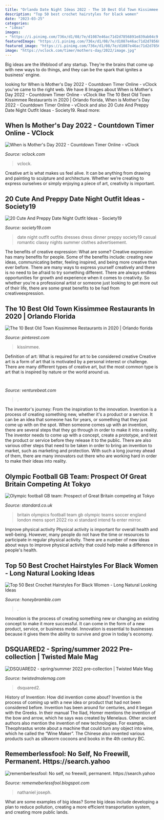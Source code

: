 ```yaml
---
title: "Orlando Date Night Ideas 2022 - The 10 Best Old Town Kissimmee Restaurants In 2020"
description: "Top 50 best crochet hairstyles for black women"
date: "2023-03-25"
categories:
- "ideas"
images:
- "https://i.pinimg.com/736x/d1/08/7e/d1087e46ac71d2d7856891e839ab04c9.jpg"
featuredImage: "https://i.pinimg.com/736x/d1/08/7e/d1087e46ac71d2d7856891e839ab04c9.jpg"
featured_image: "https://i.pinimg.com/736x/d1/08/7e/d1087e46ac71d2d7856891e839ab04c9.jpg"
image: "https://vclock.com/timer/mothers-day/2022/image.jpg"
---
```



Big ideas are the lifeblood of any startup. They're the brains that come up with new ways to do things, and they can be the spark that ignites a business' engine.

	

		
looking for When is Mother&#039;s Day 2022 - Countdown Timer Online - vClock you've came to the right web. We have 8 Images about When is Mother&#039;s Day 2022 - Countdown Timer Online - vClock like The 10 Best Old Town Kissimmee Restaurants in 2020 | Orlando florida, When is Mother&#039;s Day 2022 - Countdown Timer Online - vClock and also 20 Cute And Preppy Date Night Outfit Ideas - Society19. Read more:
		
    
## When Is Mother&#039;s Day 2022 - Countdown Timer Online - VClock

<img loading=lazy src="https://vclock.com/timer/mothers-day/2022/image.jpg" onerror="this.onerror=null;this.src='https://tse1.mm.bing.net/th?id=OIP.KE3LHcB9uypSyJ2Mdoh7mAHaD2&amp;pid=15.1';" alt="When is Mother&#039;s Day 2022 - Countdown Timer Online - vClock">

_Source: vclock.com_

>vclock. 

	

Creative art is what makes us feel alive. It can be anything from drawing and painting to sculpture and architecture. Whether we’re creating to express ourselves or simply enjoying a piece of art, creativity is important.

    
## 20 Cute And Preppy Date Night Outfit Ideas - Society19

<img loading=lazy src="https://i1.wp.com/www.society19.com/wp-content/uploads/2017/01/black-dress.jpg?resize=302%2C622&amp;ssl=1" onerror="this.onerror=null;this.src='https://tse4.mm.bing.net/th?id=OIP.tYXTtYy72x02QRr069NEcwAAAA&amp;pid=15.1';" alt="20 Cute And Preppy Date Night Outfit Ideas - Society19">

_Source: society19.com_

>date night outfit outfits dresses dress dinner preppy society19 casual romantic classy nights summer clothes advertisement. 

	

The benefits of creative expression: What are some?
Creative expression has many benefits for people. Some of the benefits include: creating new ideas, communicating better, feeling inspired, and being more creative than ever before. There are many ways to express yourself creatively and there is no need to be afraid to try something different. There are always endless opportunities for growth and experience when it comes to creativity. So whether you’re a professional artist or someone just looking to get more out of their life, there are some great benefits to be had from creativeexpression.

    
## The 10 Best Old Town Kissimmee Restaurants In 2020 | Orlando Florida

<img loading=lazy src="https://i.pinimg.com/736x/d1/08/7e/d1087e46ac71d2d7856891e839ab04c9.jpg" onerror="this.onerror=null;this.src='https://tse2.mm.bing.net/th?id=OIP.7AWUy5N5NxNu16mxpv5TFwHaLH&amp;pid=15.1';" alt="The 10 Best Old Town Kissimmee Restaurants in 2020 | Orlando florida">

_Source: pinterest.com_

>kissimmee. 

	

Definition of art: What is required for art to be considered creative
Creative art is a form of art that is motivated by a personal interest or challenge. There are many different types of creative art, but the most common type is art that is inspired by nature or the world around us.

    
## 

<img loading=lazy src="https://venturebeat.com/wp-content/uploads/2019/10/IMG_2313D-e1572529403907.jpeg" onerror="this.onerror=null;this.src='https://tse1.mm.bing.net/th?id=OIP.9w9Ddnl15PIqkIcPvx4CngHaDt&amp;pid=15.1';" alt="">

_Source: venturebeat.com_

>. 

	

The inventor's journey: From the inspiration to the innovation.
Invention is a process of creating something new, whether it's a product or a service. It can be an idea that someone has for years, or something that they just come up with on the spot. When someone comes up with an invention, there are several steps that they go through in order to make it into a reality. The inventor needs to come up with a concept, create a prototype, and test the product or service before they release it to the public. There are also various other steps that need to be taken in order to bring an invention to market, such as marketing and protection. With such a long journey ahead of them, there are many innovators out there who are working hard in order to make their ideas into reality.

    
## Olympic Football GB Team: Prospect Of Great Britain Competing At Tokyo

<img loading=lazy src="https://static.standard.co.uk/s3fs-public/thumbnails/image/2016/09/15/08/teamgbfootballteam20121509.jpg" onerror="this.onerror=null;this.src='https://tse4.mm.bing.net/th?id=OIP.QIB0JQFZ2vqkDJiwH5KNdwHaE8&amp;pid=15.1';" alt="Olympic football GB team: Prospect of Great Britain competing at Tokyo">

_Source: standard.co.uk_

>britain olympics football team gb olympic teams soccer england london mens sport 2022 rio xi standard intend fa enter mirror. 

	

Improve physical activity
Physical activity is important for overall health and well-being. However, many people do not have the time or resources to participate in regular physical activity. There are a number of new ideas about ways to improve physical activity that could help make a difference in people's health.

    
## Top 50 Best Crochet Hairstyles For Black Women - Long Natural Looking Ideas

<img loading=lazy src="https://honeybramble.com/wp-content/uploads/dramatic-long-curls-crochet-hairstyles-for-black-women.jpeg" onerror="this.onerror=null;this.src='https://tse1.mm.bing.net/th?id=OIP.nDFwR_yqgeH5zYqS0WGcfQHaJN&amp;pid=15.1';" alt="Top 50 Best Crochet Hairstyles For Black Women - Long Natural Looking Ideas">

_Source: honeybramble.com_

>. 

	

Innovation is the process of creating something new or changing an existing concept to make it more successful. It can come in the form of a new product, service, or business model. Innovation is essential to businesses because it gives them the ability to survive and grow in today's economy.

    
## DSQUARED2 - Spring/summer 2022 Pre-collection | Twisted Male Mag

<img loading=lazy src="https://twistedmalemag.com/wp-content/uploads/2021/06/60-scaled-683x1024.jpg" onerror="this.onerror=null;this.src='https://tse3.mm.bing.net/th?id=OIP.-Hxt8-aQBZlv9X-KuctRHwHaLG&amp;pid=15.1';" alt="DSQUARED2 - spring/summer 2022 pre-collection | Twisted Male Mag">

_Source: twistedmalemag.com_

>dsquared2. 

	

History of Invention: How did invention come about?
Invention is the process of coming up with a new idea or product that had not been considered before. Invention has been around for centuries, and it began with the Greeks. In their manual The Iliad, Homer mentions the invention of the bow and arrow, which he says was created by Menelaus. Other ancient authors also mention the invention of new technologies. For example, Theophrastus wrote about a machine that could turn any object into wine, which he called the “Wine Maker”. The Chinese also invented various products such as silkworm cocoons and books in the 4th century BC.

    
## Rememberlessfool: No Self, No Freewill, Permanent. Https://search.yahoo

<img loading=lazy src="https://1.bp.blogspot.com/-l8USXr-PpB4/Xj4B4r00PuI/AAAAAAAAceE/tC4-ZfQU-EQu8MmQuZAP--pwI7pzCkF8gCLcBGAsYHQ/s1600/Untitled368.png" onerror="this.onerror=null;this.src='https://tse3.mm.bing.net/th?id=OIP.B1126R7Y4ly_PqSk_z7m0wHaEK&amp;pid=15.1';" alt="rememberlessfool: No self, no freewill, permanent. https://search.yahoo">

_Source: rememeberlessfool.blogspot.com_

>nathaniel joseph. 

	

What are some examples of big ideas?
Some big ideas include developing a plan to reduce pollution, creating a more efficient transportation system, and creating more public lands.

